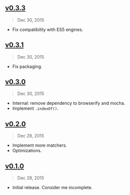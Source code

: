 ## [v0.3.3]
> Dec 30, 2015

- Fix compatibility with ES5 engines.

## [v0.3.1]
> Dec 30, 2015

- Fix packaging.

## [v0.3.0]
> Dec 30, 2015

- Internal: remove dependency to browserify and mocha.
- Implement `.indexOf()`.

## [v0.2.0]
> Dec 28, 2015

- Implement more matchers.
- Optimizations.

## [v0.1.0]
> Dec 28, 2015

- Initial release. Consider me incomplete.

[v0.1.0]: https://github.com/rstacruz/scour-search/tree/v0.1.0
[v0.2.0]: https://github.com/rstacruz/scour-search/compare/v0.1.0...v0.2.0
[v0.3.0]: https://github.com/rstacruz/scour-search/compare/v0.2.0...v0.3.0
[v0.3.1]: https://github.com/rstacruz/scour-search/compare/v0.3.0...v0.3.1
[v0.3.3]: https://github.com/rstacruz/scour-search/compare/v0.3.1...v0.3.3
